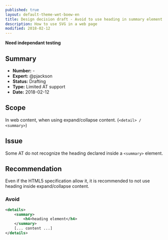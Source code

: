 ```yaml
---
published: true
layout: default-theme-wet-boew-en
title: Design decision draft - Avoid to use heading in summary element
description: How to use SVG in a web page
modified: 2018-02-12
---
```


**Need independant testing**

## Summary

* **Number:** -
* **Expert:** @pjackson
* **Status:** Drafting
* **Type:** Limited AT support
* **Date:** 2018-02-12

## Scope

In web content, when using expand/collapse content. (```<detail> / <summary>```)

## Issue

Some AT do not recognize the heading declared inside a ```<summary>``` element.


## Recommendation

Even if the HTML5 specification allow it, it is recommended to not use heading inside expand/collapse content.



### Avoid

```xml
<details>
	<summary>
		<h4>heading element</h4>
	</summary>
	[... content ...]
</details>
```